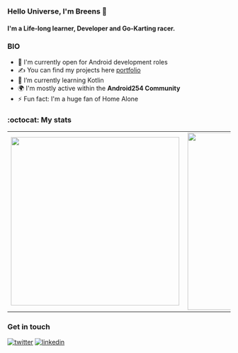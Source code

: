 ### Hello Universe, I'm Breens 👋

#### I'm a Life-long learner, Developer and Go-Karting racer.


### BIO

- 🏢 I'm currently open for Android development roles
- ✍ You can find my projects here [portfolio](https://breens-mbaka.web.app/)
- 🌱 I’m currently learning Kotlin
- 🌍 I'm mostly active within the **Android254 Community**
- ⚡️ Fun fact: I'm a huge fan of Home Alone

### :octocat: My stats
  <table>
  <tr>
      <td><img width="380px" align="left" src="https://github-readme-stats.vercel.app/api?username=Breens-Mbaka&show_icons=true"/></td>
      <td><img width="400px" align="left" src="https://github-readme-stats.vercel.app/api/top-langs/?username=Breens-Mbaka&hide=css&layout=compact"/></td>      
  </tr>   
</table>

### Get in touch
<p>
  <a href="https://twitter.com/breensr"><img src="https://img.icons8.com/color/50/000000/twitter-squared.png" alt="twitter"/></a>
  <a href="https://www.linkedin.com/in/breensmbaka"><img src="https://img.icons8.com/color/50/000000/linkedin.png" alt="linkedin"/></a>
<p>
